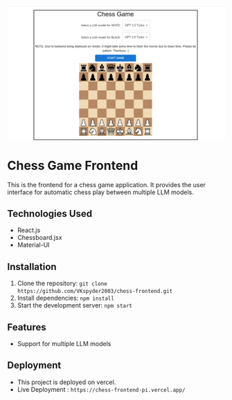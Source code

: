 ![Game Screen](./src/assets/bg-chess.png)

# Chess Game Frontend

This is the frontend for a chess game application. It provides the user interface for automatic chess play between multiple LLM models.

## Technologies Used

- React.js
- Chessboard.jsx
- Material-UI

## Installation

1. Clone the repository: `git clone https://github.com/VKspyder2003/chess-frontend.git`
2. Install dependencies: `npm install`
4. Start the development server: `npm start`

## Features

- Support for multiple LLM models

## Deployment
- This project is deployed on vercel.
- Live Deployment : `https://chess-frontend-pi.vercel.app/`
